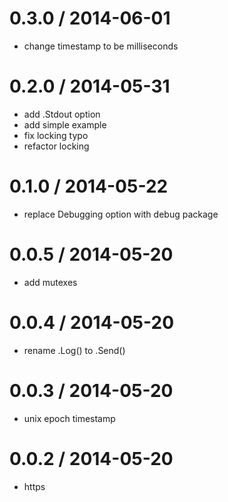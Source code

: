 
0.3.0 / 2014-06-01
==================

 * change timestamp to be milliseconds

0.2.0 / 2014-05-31
==================

 * add .Stdout option
 * add simple example
 * fix locking typo
 * refactor locking

0.1.0 / 2014-05-22
==================

 * replace Debugging option with debug package

0.0.5 / 2014-05-20
==================

 * add mutexes

0.0.4 / 2014-05-20
==================

 * rename .Log() to .Send()

0.0.3 / 2014-05-20
==================

 * unix epoch timestamp

0.0.2 / 2014-05-20
==================

 * https
